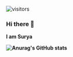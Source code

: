 ![visitors](https://page-views.glitch.me/badge?page_id=SuryaSachan.SuryaSachan)
### Hi there 👋
<strong>I am Surya<strong/>
  

<!--
**SuryaSachan/SuryaSachan** is a ✨ _special_ ✨ repository because its `README.md` (this file) appears on your GitHub profile.

Here are some ideas to get you started:

- 🔭 I’m currently working on ...
- 🌱 I’m currently learning ...
- 👯 I’m looking to collaborate on ...
- 🤔 I’m looking for help with ...
- 💬 Ask me about ...
- 📫 How to reach me: ...
- 😄 Pronouns: ...
- ⚡ Fun fact: ...
-->
![Anurag's GitHub stats](https://github-readme-stats.vercel.app/api?username=SuryaSachan&hide=stars&show_icons=true&theme=tokyonight)
